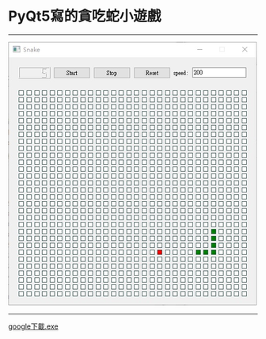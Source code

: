 # PyQt5寫的貪吃蛇小遊戲
***
![snake](snake.jpg)
***
[google下載.exe](https://drive.google.com/drive/folders/1QYppNUWqs6pYJDimEn1ZTrxttpKZFCrv?usp=sharing)